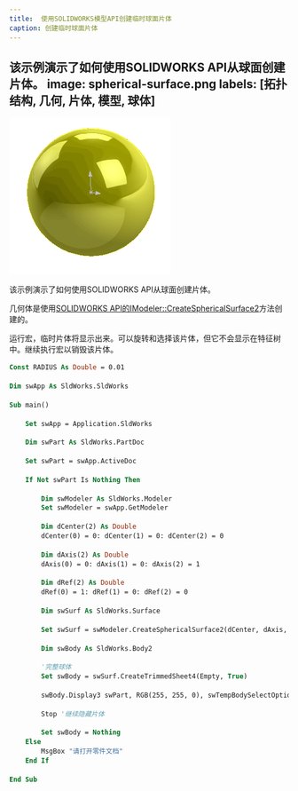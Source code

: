 ```yaml
---
title:  使用SOLIDWORKS模型API创建临时球面片体
caption: 创建临时球面片体
---
```

 该示例演示了如何使用SOLIDWORKS API从球面创建片体。
image: spherical-surface.png
labels: [拓扑结构, 几何, 片体, 模型, 球体]
---
![球面片体](spherical-surface.png)

该示例演示了如何使用SOLIDWORKS API从球面创建片体。

几何体是使用[SOLIDWORKS API的IModeler::CreateSphericalSurface2](https://help.solidworks.com/2018/english/api/sldworksapi/solidworks.interop.sldworks~solidworks.interop.sldworks.imodeler~createsphericalsurface2.html)方法创建的。

运行宏，临时片体将显示出来。可以旋转和选择该片体，但它不会显示在特征树中。继续执行宏以销毁该片体。

~~~ vb
Const RADIUS As Double = 0.01

Dim swApp As SldWorks.SldWorks

Sub main()

    Set swApp = Application.SldWorks
    
    Dim swPart As SldWorks.PartDoc
    
    Set swPart = swApp.ActiveDoc
    
    If Not swPart Is Nothing Then
    
        Dim swModeler As SldWorks.Modeler
        Set swModeler = swApp.GetModeler
        
        Dim dCenter(2) As Double
        dCenter(0) = 0: dCenter(1) = 0: dCenter(2) = 0
        
        Dim dAxis(2) As Double
        dAxis(0) = 0: dAxis(1) = 0: dAxis(2) = 1
        
        Dim dRef(2) As Double
        dRef(0) = 1: dRef(1) = 0: dRef(2) = 0
        
        Dim swSurf As SldWorks.Surface
        
        Set swSurf = swModeler.CreateSphericalSurface2(dCenter, dAxis, dRef, RADIUS)
                
        Dim swBody As SldWorks.Body2
        
        '完整球体
        Set swBody = swSurf.CreateTrimmedSheet4(Empty, True)
        
        swBody.Display3 swPart, RGB(255, 255, 0), swTempBodySelectOptions_e.swTempBodySelectable
        
        Stop '继续隐藏片体
        
        Set swBody = Nothing
    Else
        MsgBox "请打开零件文档"
    End If
	
End Sub
~~~